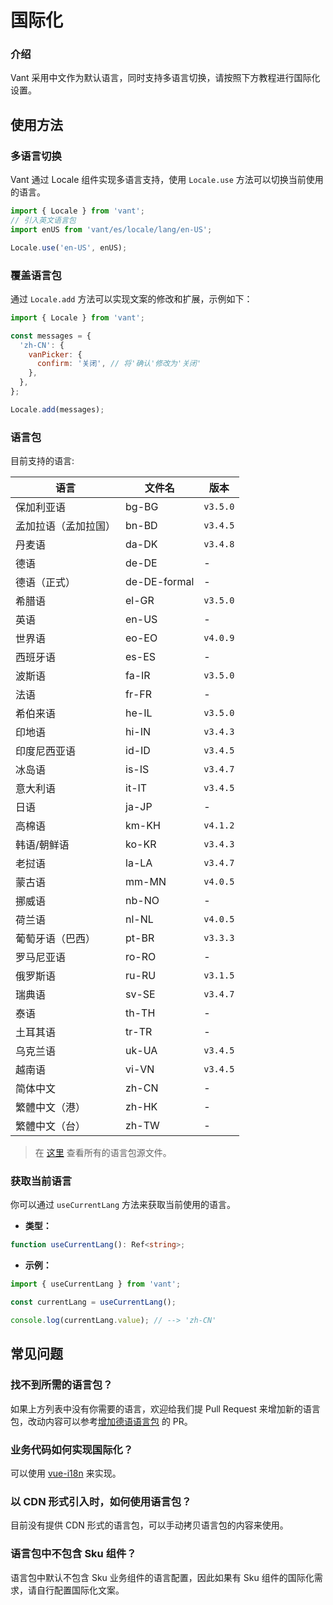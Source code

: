 # 国际化

### 介绍

Vant 采用中文作为默认语言，同时支持多语言切换，请按照下方教程进行国际化设置。

## 使用方法

### 多语言切换

Vant 通过 Locale 组件实现多语言支持，使用 `Locale.use` 方法可以切换当前使用的语言。

```js
import { Locale } from 'vant';
// 引入英文语言包
import enUS from 'vant/es/locale/lang/en-US';

Locale.use('en-US', enUS);
```

### 覆盖语言包

通过 `Locale.add` 方法可以实现文案的修改和扩展，示例如下：

```js
import { Locale } from 'vant';

const messages = {
  'zh-CN': {
    vanPicker: {
      confirm: '关闭', // 将'确认'修改为'关闭'
    },
  },
};

Locale.add(messages);
```

### 语言包

目前支持的语言:

| 语言                 | 文件名       | 版本     |
| -------------------- | ------------ | -------- |
| 保加利亚语           | bg-BG        | `v3.5.0` |
| 孟加拉语（孟加拉国） | bn-BD        | `v3.4.5` |
| 丹麦语               | da-DK        | `v3.4.8` |
| 德语                 | de-DE        | -        |
| 德语（正式）         | de-DE-formal | -        |
| 希腊语               | el-GR        | `v3.5.0` |
| 英语                 | en-US        | -        |
| 世界语               | eo-EO        | `v4.0.9` |
| 西班牙语             | es-ES        | -        |
| 波斯语               | fa-IR        | `v3.5.0` |
| 法语                 | fr-FR        | -        |
| 希伯来语             | he-IL        | `v3.5.0` |
| 印地语               | hi-IN        | `v3.4.3` |
| 印度尼西亚语         | id-ID        | `v3.4.5` |
| 冰岛语               | is-IS        | `v3.4.7` |
| 意大利语             | it-IT        | `v3.4.5` |
| 日语                 | ja-JP        | -        |
| 高棉语               | km-KH        | `v4.1.2` |
| 韩语/朝鲜语          | ko-KR        | `v3.4.3` |
| 老挝语               | la-LA        | `v3.4.7` |
| 蒙古语               | mm-MN        | `v4.0.5` |
| 挪威语               | nb-NO        | -        |
| 荷兰语               | nl-NL        | `v4.0.5` |
| 葡萄牙语（巴西）     | pt-BR        | `v3.3.3` |
| 罗马尼亚语           | ro-RO        | -        |
| 俄罗斯语             | ru-RU        | `v3.1.5` |
| 瑞典语               | sv-SE        | `v3.4.7` |
| 泰语                 | th-TH        | -        |
| 土耳其语             | tr-TR        | -        |
| 乌克兰语             | uk-UA        | `v3.4.5` |
| 越南语               | vi-VN        | `v3.4.5` |
| 简体中文             | zh-CN        | -        |
| 繁體中文（港）       | zh-HK        | -        |
| 繁體中文（台）       | zh-TW        | -        |

> 在 [这里](https://github.com/vant-ui/vant/tree/main/packages/vant/src/locale/lang) 查看所有的语言包源文件。

### 获取当前语言

你可以通过 `useCurrentLang` 方法来获取当前使用的语言。

- **类型：**

```ts
function useCurrentLang(): Ref<string>;
```

- **示例：**

```ts
import { useCurrentLang } from 'vant';

const currentLang = useCurrentLang();

console.log(currentLang.value); // --> 'zh-CN'
```

## 常见问题

### 找不到所需的语言包？

如果上方列表中没有你需要的语言，欢迎给我们提 Pull Request 来增加新的语言包，改动内容可以参考[增加德语语言包](https://github.com/vant-ui/vant/pull/7245) 的 PR。

### 业务代码如何实现国际化？

可以使用 [vue-i18n](https://github.com/kazupon/vue-i18n) 来实现。

### 以 CDN 形式引入时，如何使用语言包？

目前没有提供 CDN 形式的语言包，可以手动拷贝语言包的内容来使用。

### 语言包中不包含 Sku 组件？

语言包中默认不包含 Sku 业务组件的语言配置，因此如果有 Sku 组件的国际化需求，请自行配置国际化文案。
